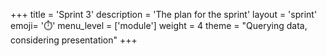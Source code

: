 +++
title = 'Sprint 3'
description = 'The plan for the sprint'
layout = 'sprint'
emoji= '⏱️'
menu_level = ['module']
weight = 4
theme = "Querying data, considering presentation"
+++


